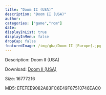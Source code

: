 ```yaml
---
title: "Doom II (USA)"
description: "Doom II (USA)"
author: 
categories: ["game","rom"]
date: 
displayInList: true
displayInMenu: false
dropCap: false
featuredImage: /img/gba/Doom II [Europe].jpg
---
```


Description: Doom II (USA)

Download: <a style="text-decoration:underline;" href="https://mega.nz/#!OPYQzKiB!MY6Iyudc91qx-v8VsPCexifIQTmKtfahxiLucwqWVPo" target = "_blank" rel = "nofollow" > Doom II (USA)</a>

Size: 16777216

MD5: EFEFEE9082A83FC6E49F87510746EAC0

